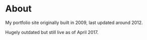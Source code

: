 # About

My portfolio site originally built in 2009, last updated around 2012.

Hugely outdated but still live as of April 2017.
